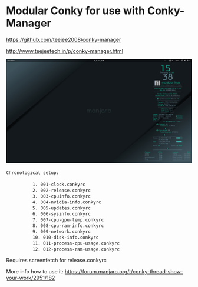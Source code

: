 # Modular Conky for use with Conky-Manager

https://github.com/teejee2008/conky-manager

http://www.teejeetech.in/p/conky-manager.html


![alt text](https://github.com/puxplaying/conky/blob/master/conky.png)

    Chronological setup:
    
              1. 001-clock.conkyrc
              2. 002-release.conkyrc
              3. 003-cpuinfo.conkyrc
              4. 004-nvidia-info.conkyrc
              5. 005-updates.conkyrc
              6. 006-sysinfo.conkyrc
              7. 007-cpu-gpu-temp.conkyrc
              8. 008-cpu-ram-info.conkyrc
              9. 009-network.conkyrc
              10. 010-disk-info.conkyrc
              11. 011-process-cpu-usage.conkyrc
              12. 012-process-ram-usage.conkyrc

Requires screenfetch for release.conkyrc

More info how to use it: https://forum.manjaro.org/t/conky-thread-show-your-work/2951/182
